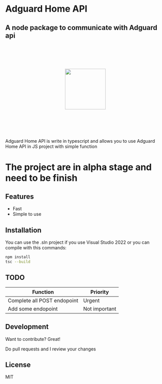 # Adguard Home API
## A node package to communicate with Adguard api

<h1>&nbsp;</h1>
<div align="center">
<img src="https://upload.wikimedia.org/wikipedia/commons/thumb/4/4c/AdGuard.svg/2048px-AdGuard.svg.png" width="128">
</div>
<h1>&nbsp;</h1>
Adguard Home API is write in typescript and allows you to use Adguard Home API in JS project with simple function

# The project are in alpha stage and need to be finish

## Features

- Fast
- Simple to use
## Installation

You can use the .sln project if you use Visual Studio 2022 or you can compile with this commands:

```sh
npm install
tsc --build
```

## TODO


| Function | Priority |
| ------ | ------ |
| Complete all POST endopoint | Urgent |
| Add some endopoint | Not important |

## Development

Want to contribute? Great!

Do pull requests and I review your changes


## License

MIT


[//]: # (These are reference links used in the body of this note and get stripped out when the markdown processor does its job. There is no need to format nicely because it shouldn't be seen. Thanks SO - http://stackoverflow.com/questions/4823468/store-comments-in-markdown-syntax)

   [dill]: <https://github.com/joemccann/dillinger>
   [git-repo-url]: <https://github.com/joemccann/dillinger.git>
   [john gruber]: <http://daringfireball.net>
   [df1]: <http://daringfireball.net/projects/markdown/>
   [markdown-it]: <https://github.com/markdown-it/markdown-it>
   [Ace Editor]: <http://ace.ajax.org>
   [node.js]: <http://nodejs.org>
   [Twitter Bootstrap]: <http://twitter.github.com/bootstrap/>
   [jQuery]: <http://jquery.com>
   [@tjholowaychuk]: <http://twitter.com/tjholowaychuk>
   [express]: <http://expressjs.com>
   [AngularJS]: <http://angularjs.org>
   [Gulp]: <http://gulpjs.com>

   [PlDb]: <https://github.com/joemccann/dillinger/tree/master/plugins/dropbox/README.md>
   [PlGh]: <https://github.com/joemccann/dillinger/tree/master/plugins/github/README.md>
   [PlGd]: <https://github.com/joemccann/dillinger/tree/master/plugins/googledrive/README.md>
   [PlOd]: <https://github.com/joemccann/dillinger/tree/master/plugins/onedrive/README.md>
   [PlMe]: <https://github.com/joemccann/dillinger/tree/master/plugins/medium/README.md>
   [PlGa]: <https://github.com/RahulHP/dillinger/blob/master/plugins/googleanalytics/README.md>
